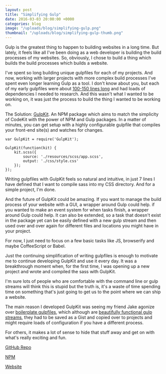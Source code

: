 ```yaml
---
layout: post
title: "Simplifying Gulp"
date: 2016-03-03 20:00:00 +0000
categories: blog
image: "/uploads/blog/simplifying-gulp.png"
thumbnail: "/uploads/blog/simplifying-gulp-thumb.png"
---
```


Gulp is the greatest thing to happen to building websites in a long time. But lately, it feels like all I've been doing as a web developer is building the build processes of my websites. So, obviously, I chose to build a thing which builds the build processes which builds a website.
<!--more-->

I've spent so long building unique gulpfiles for each of my projects. And now, working with larger projects with more complex build processes I've spent even longer learning Gulp as a tool. I don't know about you, but each of my early gulpfiles were about [100-150 lines long](https://gist.github.com/danbovey/01ec06195b9202c51e4a) and had loads of dependencies I needed to research. And this wasn't what I wanted to be working on, it was just the process to build the thing I wanted to be working on.

The Solution: [GulpKit](https://github.com/GulpKit/GulpKit). An NPM package which aims to match the simplicity of CodeKit with the power of NPM and Gulp packages. In a matter of minutes, you can get setup with a highly configurable gulpfile that compiles your front-end site(s) and watches for changes.

    var GulpKit = require('GulpKit');

    GulpKit(function(kit) {
        kit.scss({
            source: './resources/scss/app.scss',
            output: './css/style.css'
        });
    });

Writing gulpfiles with GulpKit feels so natural and intuitive, in just 7 lines I have defined that I want to compile sass into my CSS directory. And for a simple project, I'm done.

And the future of GulpKit could be amazing. If you want to manage the build process of your website with a GUI, a wrapper around Gulp could help. if you wanted to make an event system for when tasks finish, a wrapper around Gulp could help. It can also be extended, so a task that doesn't exist in the package yet can be easily defined with a new gulp stream and then used over and over again for different files and locations you might have in your project.

For now, I just need to focus on a few basic tasks like JS, browserify and maybe CoffeeScript or Babel.

Just the continuing simplification of writing gulpfiles is enough to motivate me to continue developing GulpKit and use it every day. It was a breakthrough moment when, for the first time,  I was opening up a new project and wrote and compiled the sass with GulpKit.

I'm sure lots of people who are comfortable with the command line or gulp streams will think this is stupid but the truth is, it's a waste of time spending time on something that's just going to get us to the point where we can ship a website.

The main reason I developed GulpKit was seeing my friend Jake agonize over [boilerplate gulpfiles](https://github.com/JakeCobley/Kettle), which although are [beautifully functional gulp streams](https://github.com/GulpKit/GulpKit/blob/master/tasks/scss.js), they had to be saved as a Gist and copied over to projects and might require loads of configuration if you have a different process.

For others, it makes a lot of sense to hide that stuff away and get on with what's really exciting and fun.

[GitHub Repo](https://github.com/GulpKit/GulpKit)

[NPM](https://www.npmjs.com/package/gulpkit)

[Website](https://gulpkit.github.io/GulpKit)